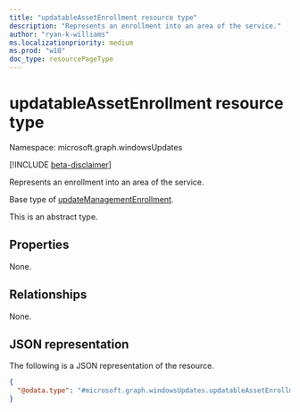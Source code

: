 ```yaml
---
title: "updatableAssetEnrollment resource type"
description: "Represents an enrollment into an area of the service."
author: "ryan-k-williams"
ms.localizationpriority: medium
ms.prod: "w10"
doc_type: resourcePageType
---
```


# updatableAssetEnrollment resource type

Namespace: microsoft.graph.windowsUpdates

[!INCLUDE [beta-disclaimer](../../includes/beta-disclaimer.md)]

Represents an enrollment into an area of the service.

Base type of [updateManagementEnrollment](../resources/windowsupdates-updatemanagementenrollment.md).

This is an abstract type.

## Properties
None.

## Relationships
None.

## JSON representation
The following is a JSON representation of the resource.
<!-- {
  "blockType": "resource",
  "@odata.type": "microsoft.graph.windowsUpdates.updatableAssetEnrollment"
}
-->
``` json
{
  "@odata.type": "#microsoft.graph.windowsUpdates.updatableAssetEnrollment"
}
```

